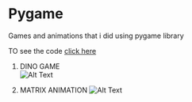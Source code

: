 
# Pygame
Games and animations that i did using pygame library

TO see the code [click here](https://github.com/AslanDevbrat/Pygame/blob/master/Chrome_Dinosaur_Game/DINO_GAME.ipynb)


1. DINO GAME  
![Alt Text](https://github.com/joaotinti75/Pygame/blob/master/gif_dino.gif)



2. MATRIX ANIMATION
![Alt Text](https://github.com/joaotinti75/Pygame/blob/master/matrixgif.gif)

